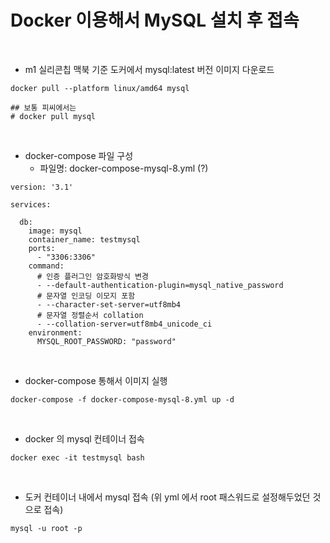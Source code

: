 # Docker 이용해서 MySQL 설치 후 접속

<br>

- m1 실리콘칩 맥북 기준 도커에서 mysql:latest 버전 이미지 다운로드
```shell
docker pull --platform linux/amd64 mysql

## 보통 피씨에서는
# docker pull mysql
```

<br>

- docker-compose 파일 구성
  - 파일명: docker-compose-mysql-8.yml (?)
```shell
version: '3.1'

services:

  db:
    image: mysql
    container_name: testmysql
    ports:
      - "3306:3306"
    command:
      # 인증 플러그인 암호화방식 변경
      - --default-authentication-plugin=mysql_native_password
      # 문자열 인코딩 이모지 포함
      - --character-set-server=utf8mb4
      # 문자열 정렬순서 collation
      - --collation-server=utf8mb4_unicode_ci
    environment:
      MYSQL_ROOT_PASSWORD: "password"
```

<br>

- docker-compose 통해서 이미지 실행
```shell
docker-compose -f docker-compose-mysql-8.yml up -d
```

<br>

- docker 의 mysql 컨테이너 접속
```shell
docker exec -it testmysql bash
```

<br>

- 도커 컨테이너 내에서 mysql 접속 (위 yml 에서 root 패스워드로 설정해두었던 것으로 접속)
```shell
mysql -u root -p
```

<br>


